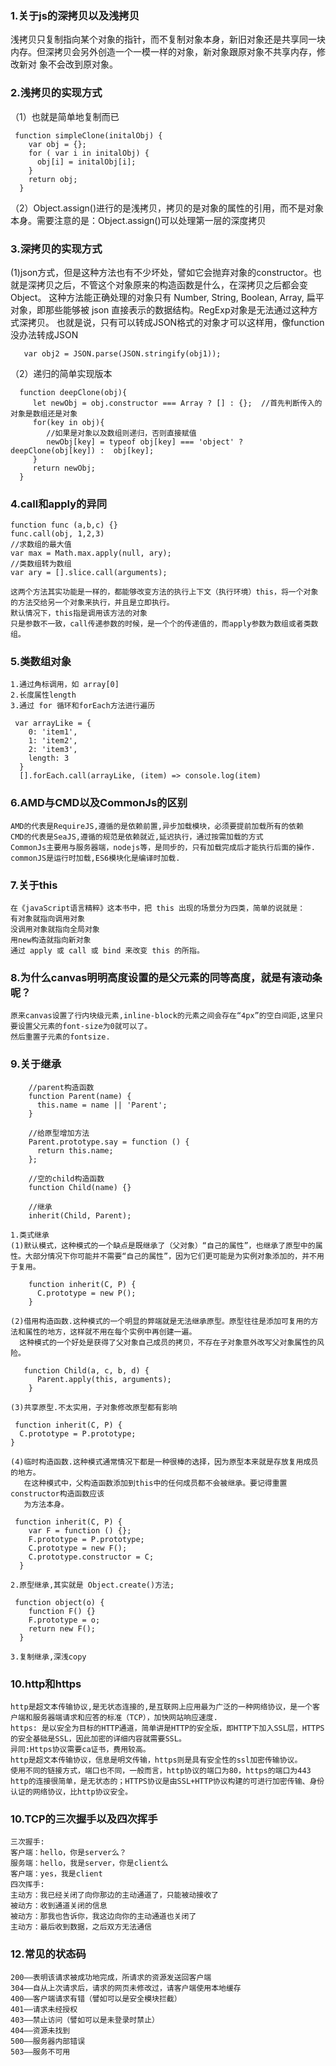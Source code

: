 ### 1.关于js的深拷贝以及浅拷贝
  浅拷贝只复制指向某个对象的指针，而不复制对象本身，新旧对象还是共享同一块内存。但深拷贝会另外创造一个一模一样的对象，新对象跟原对象不共享内存，修改新对   象不会改到原对象。
### 2.浅拷贝的实现方式
  （1）也就是简单地复制而已
  ```  
   function simpleClone(initalObj) {    
      var obj = {};    
      for ( var i in initalObj) {
        obj[i] = initalObj[i];
      }    
      return obj;
    }
```
 （2）Object.assign()进行的是浅拷贝，拷贝的是对象的属性的引用，而不是对象本身。需要注意的是：Object.assign()可以处理第一层的深度拷贝
### 3.深拷贝的实现方式
  (1)json方式，但是这种方法也有不少坏处，譬如它会抛弃对象的constructor。也就是深拷贝之后，不管这个对象原来的构造函数是什么，在深拷贝之后都会变Object。
这种方法能正确处理的对象只有 Number, String, Boolean, Array, 扁平对象，即那些能够被 json 直接表示的数据结构。RegExp对象是无法通过这种方式深拷贝。
也就是说，只有可以转成JSON格式的对象才可以这样用，像function没办法转成JSON
``` 
   var obj2 = JSON.parse(JSON.stringify(obj1));
 ```
  （2）递归的简单实现版本
```
  function deepClone(obj){
     let newObj = obj.constructor === Array ? [] : {};  //首先判断传入的对象是数组还是对象
     for(key in obj){
        //如果是对象以及数组则递归，否则直接赋值
        newObj[key] = typeof obj[key] === 'object' ? deepClone(obj[key]) :  obj[key]; 
     }
     return newObj;
  }
  ```
### 4.call和apply的异同
```
function func (a,b,c) {}
func.call(obj, 1,2,3)
//求数组的最大值
var max = Math.max.apply(null, ary); 
//类数组转为数组
var ary = [].slice.call(arguments);
```
    这两个方法其实功能是一样的，都能够改变方法的执行上下文（执行环境）this，将一个对象的方法交给另一个对象来执行，并且是立即执行。
    默认情况下，this指是调用该方法的对象
    只是参数不一致，call传递参数的时候，是一个个的传递值的，而apply参数为数组或者类数组。
 
### 5.类数组对象
    1.通过角标调用，如 array[0]
    2.长度属性length
    3.通过 for 循环和forEach方法进行遍历
```
 var arrayLike = {
    0: 'item1',
    1: 'item2',
    2: 'item3',
    length: 3
  }
  [].forEach.call(arrayLike, (item) => console.log(item)
```
### 6.AMD与CMD以及CommonJs的区别
    AMD的代表是RequireJS,遵循的是依赖前置,异步加载模块，必须要提前加载所有的依赖
    CMD的代表是SeaJS,遵循的规范是依赖就近,延迟执行，通过按需加载的方式
    CommonJs主要用与服务器端，nodejs等，是同步的，只有加载完成后才能执行后面的操作.
    commonJS是运行时加载,ES6模块化是编译时加载.
### 7.关于this
    在《javaScript语言精粹》这本书中，把 this 出现的场景分为四类，简单的说就是：
    有对象就指向调用对象
    没调用对象就指向全局对象
    用new构造就指向新对象
    通过 apply 或 call 或 bind 来改变 this 的所指。
### 8.为什么canvas明明高度设置的是父元素的同等高度，就是有滚动条呢？
    原来canvas设置了行内块级元素,inline-block的元素之间会存在“4px”的空白间距,这里只要设置父元素的font-size为0就可以了。
    然后重置子元素的fontsize.
### 9.关于继承
```
    //parent构造函数
    function Parent(name) {
      this.name = name || 'Parent';
    }

    //给原型增加方法
    Parent.prototype.say = function () {
      return this.name;
    };

    //空的child构造函数
    function Child(name) {}

    //继承
    inherit(Child, Parent);

```
    1.类式继承
    (1)默认模式，这种模式的一个缺点是既继承了（父对象）“自己的属性”，也继承了原型中的属性。大部分情况下你可能并不需要“自己的属性”，因为它们更可能是为实例对象添加的，并不用于复用。
```
    function inherit(C, P) {
      C.prototype = new P();
    }
```  
    (2)借用构造函数.这种模式的一个明显的弊端就是无法继承原型。原型往往是添加可复用的方法和属性的地方，这样就不用在每个实例中再创建一遍。
      这种模式的一个好处是获得了父对象自己成员的拷贝，不存在子对象意外改写父对象属性的风险。
```
   function Child(a, c, b, d) {
      Parent.apply(this, arguments);
    }
``` 
    (3)共享原型.不太实用，子对象修改原型都有影响
  ```
   function inherit(C, P) {
    C.prototype = P.prototype;
  }
```   
    (4)临时构造函数.这种模式通常情况下都是一种很棒的选择，因为原型本来就是存放复用成员的地方。
       在这种模式中，父构造函数添加到this中的任何成员都不会被继承。要记得重置constructor构造函数应该
       为方法本身。
  ```
   function inherit(C, P) {
      var F = function () {};
      F.prototype = P.prototype;
      C.prototype = new F();
      C.prototype.constructor = C;
    }
```  
    2.原型继承,其实就是 Object.create()方法;
  ```
   function object(o) {
      function F() {}
      F.prototype = o;
      return new F();
    }
```  
    3.复制继承,深浅copy
### 10.http和https    
    http是超文本传输协议,是无状态连接的,是互联网上应用最为广泛的一种网络协议，是一个客户端和服务器端请求和应答的标准（TCP），加快网站响应速度.
    https: 是以安全为目标的HTTP通道，简单讲是HTTP的安全版，即HTTP下加入SSL层，HTTPS的安全基础是SSL，因此加密的详细内容就需要SSL。
    异同:Https协议需要ca证书，费用较高。
    http是超文本传输协议，信息是明文传输，https则是具有安全性的ssl加密传输协议。
    使用不同的链接方式，端口也不同，一般而言，http协议的端口为80，https的端口为443
    http的连接很简单，是无状态的；HTTPS协议是由SSL+HTTP协议构建的可进行加密传输、身份认证的网络协议，比http协议安全。
### 10.TCP的三次握手以及四次挥手
    三次握手:
    客户端：hello，你是server么？
    服务端：hello，我是server，你是client么
    客户端：yes，我是client
    四次挥手:
    主动方：我已经关闭了向你那边的主动通道了，只能被动接收了
    被动方：收到通道关闭的信息
    被动方：那我也告诉你，我这边向你的主动通道也关闭了
    主动方：最后收到数据，之后双方无法通信
### 12.常见的状态码
    200——表明该请求被成功地完成，所请求的资源发送回客户端
    304——自从上次请求后，请求的网页未修改过，请客户端使用本地缓存
    400——客户端请求有错（譬如可以是安全模块拦截）
    401——请求未经授权
    403——禁止访问（譬如可以是未登录时禁止）
    404——资源未找到
    500——服务器内部错误
    503——服务不可用
    
